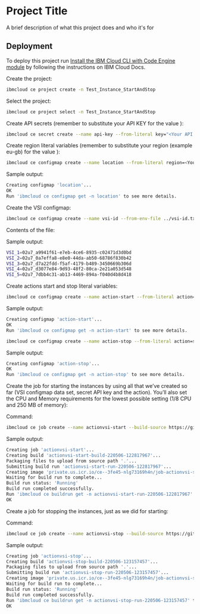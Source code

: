 
# Project Title

A brief description of what this project does and who it's for


## Deployment

To deploy this project run [Install the IBM Cloud CLI with Code Engine module](https://cloud.ibm.com/docs/codeengine?topic=codeengine-install-cli) by following the instructions on IBM Cloud Docs.

Create the project:

```bash
ibmcloud ce project create -n Test_Instance_StartAndStop
```

Select the project:
```bash
ibmcloud ce project select -n Test_Instance_StartAndStop
```

Create API secrets (remember to substitute your API KEY for the value <YourApiKey>):
```bash
ibmcloud ce secret create --name api-key --from-literal key="<Your API Key>"
```

Create region literal variables (remember to substitute your region (example eu-gb) for the value <Your-Region>):
```bash
ibmcloud ce configmap create --name location --from-literal region=<Your-Region>
```
Sample output:
```bash
Creating configmap 'location'...
OK
Run 'ibmcloud ce configmap get -n location' to see more details.
```

Create the VSI configmap:
```bash
ibmcloud ce configmap create --name vsi-id --from-env-file ../vsi-id.txt
```

Contents of the file:

Sample output:
```bash
VSI_1=02u7_a9941f61-e7eb-4ce6-8935-c02471d3d0bd
VSI_2=02u7_0a7effa8-e8e0-44da-ab50-68786f830b42
VSI_3=02u7_d7a22fdd-f5af-4179-b489-3450669b306d
VSI_4=02u7_d3077e84-9d93-48f2-80ca-2e21a053d548
VSI_5=02u7_7dbb4c31-ab13-4469-894a-f040d4b8d418
```

Create actions start and stop literal variables:
```bash
ibmcloud ce configmap create --name action-start --from-literal action=start
```
Sample output:
```bash
Creating configmap 'action-start'...
OK
Run 'ibmcloud ce configmap get -n action-start' to see more details.
```

```bash
ibmcloud ce configmap create --name action-stop --from-literal action=stop
```

Sample output:
```bash
Creating configmap 'action-stop'...
OK
Run 'ibmcloud ce configmap get -n action-stop' to see more details.
```


Create the job for starting the instances by using all that we’ve created so far (VSI configmap data set, secret API key and the action). You’ll also set the CPU and Memory requirements for the lowest possible setting (1/8 CPU and 250 MB of memory):

Command:
```bash
ibmcloud ce job create --name actionvsi-start --build-source https://github.com/jhetuin/actionVSI.git --wait --cpu .125 --memory .25G --env-from-secret key --env-from-configmap location --env-from-configmap vsi-id --env-from-configmap action-start
```

Sample output:
```bash
Creating job 'actionvsi-start'...
Creating build 'actionvsi-start-build-220506-122817967'...
Packaging files to upload from source path '.'...
Submitting build run 'actionvsi-start-run-220506-122817967'...
Creating image 'private.us.icr.io/ce--3fe45-nlg73169h4n/job-actionvsi-start'...
Waiting for build run to complete...
Build run status: 'Running'
Build run completed successfully.
Run 'ibmcloud ce buildrun get -n actionvsi-start-run-220506-122817967' to check the build run status.
OK
```
Create a job for stopping the instances, just as we did for starting:

Command:
```bash
ibmcloud ce job create --name actionvsi-stop --build-source https://github.com/jhetuin/actionVSI.git --wait --cpu .125 --memory .25G --env-from-secret api-key --env-from-configmap location --env-from-configmap vsi-id --env-from-configmap action-stop
```

Sample output:
```bash
Creating job 'actionvsi-stop'...
Creating build 'actionvsi-stop-build-220506-123157457'...
Packaging files to upload from source path '.'...
Submitting build run 'actionvsi-stop-run-220506-123157457'...
Creating image 'private.us.icr.io/ce--3fe45-nlg73169h4n/job-actionvsi-stop'...
Waiting for build run to complete...
Build run status: 'Running'
Build run completed successfully.
Run 'ibmcloud ce buildrun get -n actionvsi-stop-run-220506-123157457' to check the build run status.
OK
```


